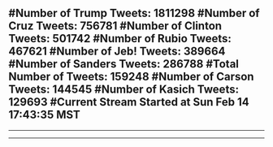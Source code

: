 #Number of Trump Tweets: 1811298
#Number of Cruz Tweets: 756781
#Number of Clinton Tweets: 501742
#Number of Rubio Tweets: 467621
#Number of Jeb! Tweets: 389664
#Number of Sanders Tweets: 286788
#Total Number of Tweets: 159248 
#Number of Carson Tweets: 144545
#Number of Kasich Tweets: 129693
#Current Stream Started at Sun Feb 14 17:43:35 MST
---
---
---
